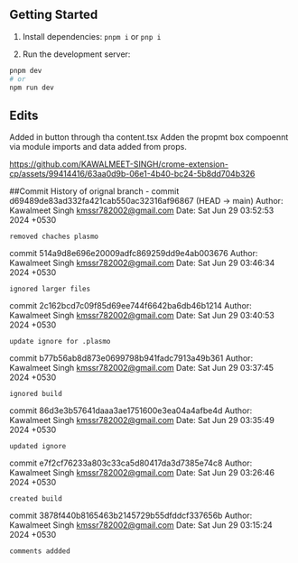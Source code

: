 ## Getting Started

1. Install dependencies: `pnpm i` or `pnp i`

2. Run the development server:

```bash
pnpm dev
# or
npm run dev
```

## Edits
Added in button through tha content.tsx
Adden the propmt box compoennt via module imports and data added from props.



https://github.com/KAWALMEET-SINGH/crome-extension-cp/assets/99414416/63aa0d9b-06e1-4b40-bc24-5b8dd704b326


##Commit History of orignal branch -
commit d69489de83ad332fa421cab550ac32316af96867 (HEAD -> main)
Author: Kawalmeet Singh <kmssr782002@gmail.com>
Date:   Sat Jun 29 03:52:53 2024 +0530

    removed chaches plasmo

commit 514a9d8e696e20009adfc869259dd9e4ab003676
Author: Kawalmeet Singh <kmssr782002@gmail.com>
Date:   Sat Jun 29 03:46:34 2024 +0530

    ignored larger files

commit 2c162bcd7c09f85d69ee744f6642ba6db46b1214
Author: Kawalmeet Singh <kmssr782002@gmail.com>
Date:   Sat Jun 29 03:40:53 2024 +0530

    update ignore for .plasmo

commit b77b56ab8d873e0699798b941fadc7913a49b361
Author: Kawalmeet Singh <kmssr782002@gmail.com>
Date:   Sat Jun 29 03:37:45 2024 +0530

    ignored build

commit 86d3e3b57641daaa3ae1751600e3ea04a4afbe4d
Author: Kawalmeet Singh <kmssr782002@gmail.com>
Date:   Sat Jun 29 03:35:49 2024 +0530

    updated ignore

commit e7f2cf76233a803c33ca5d80417da3d7385e74c8
Author: Kawalmeet Singh <kmssr782002@gmail.com>
Date:   Sat Jun 29 03:26:46 2024 +0530

    created build

commit 3878f440b8165463b2145729b55dfddcf337656b
Author: Kawalmeet Singh <kmssr782002@gmail.com>
Date:   Sat Jun 29 03:15:24 2024 +0530

    comments addded
